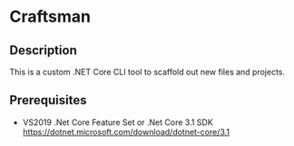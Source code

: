 # Craftsman

## Description

This is a custom .NET Core CLI tool to scaffold out new files and projects.

## Prerequisites

- VS2019 .Net Core Feature Set or .Net Core 3.1 SDK https://dotnet.microsoft.com/download/dotnet-core/3.1
